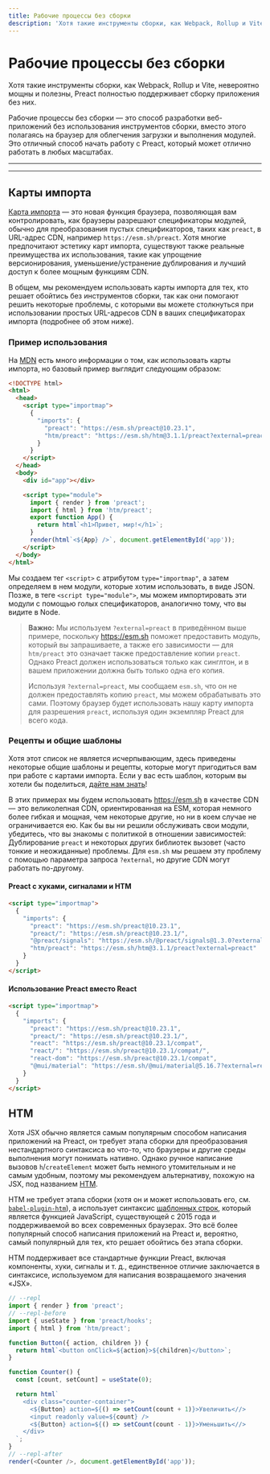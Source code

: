 ```yaml
---
title: Рабочие процессы без сборки
description: 'Хотя такие инструменты сборки, как Webpack, Rollup и Vite, невероятно мощны и полезны, Preact полностью поддерживает создание приложений без них.'
---
```


# Рабочие процессы без сборки

Хотя такие инструменты сборки, как Webpack, Rollup и Vite, невероятно мощны и полезны, Preact полностью поддерживает сборку приложения без них.

Рабочие процессы без сборки — это способ разработки веб-приложений без использования инструментов сборки, вместо этого полагаясь на браузер для облегчения загрузки и выполнения модулей. Это отличный способ начать работу с Preact, который может отлично работать в любых масштабах.

---

<div><toc></toc></div>

---

## Карты импорта

[Карта импорта](https://developer.mozilla.org/en-US/docs/Web/HTML/Element/script/type/importmap) — это новая функция браузера,
позволяющая вам контролировать, как браузеры разрешают спецификаторы модулей, обычно для преобразования пустых спецификаторов, таких как `preact`, в URL-адрес CDN, например `https://esm.sh/preact`. Хотя многие предпочитают эстетику карт импорта, существуют также реальные преимущества их использования, такие как упрощение версионирования, уменьшение/устранение дублирования и
лучший доступ к более мощным функциям CDN.

В общем, мы рекомендуем использовать карты импорта для тех, кто решает обойтись без инструментов сборки, так как они помогают решить некоторые проблемы, с которыми вы можете столкнуться при использовании простых URL-адресов CDN в ваших спецификаторах импорта (подробнее об этом ниже).

### Пример использования

На [MDN](https://developer.mozilla.org/en-US/docs/Web/HTML/Element/script/type/importmap) есть много информации о том, как использовать карты импорта, но базовый пример выглядит следующим образом:

```html
<!DOCTYPE html>
<html>
  <head>
    <script type="importmap">
      {
        "imports": {
          "preact": "https://esm.sh/preact@10.23.1",
          "htm/preact": "https://esm.sh/htm@3.1.1/preact?external=preact"
        }
      }
    </script>
  </head>
  <body>
    <div id="app"></div>

    <script type="module">
      import { render } from 'preact';
      import { html } from 'htm/preact';
      export function App() {
        return html`<h1>Привет, мир!</h1>`;
      }
      render(html`<${App} />`, document.getElementById('app'));
    </script>
  </body>
</html>
```

Мы создаем тег `<script>` с атрибутом `type="importmap"`, а затем определяем в нем модули, которые хотим использовать, в виде JSON. Позже, в теге `<script type="module">`, мы можем импортировать эти модули с помощью голых спецификаторов, аналогично тому, что вы видите в Node.

> **Важно:** Мы используем `?external=preact` в приведённом выше примере, поскольку https://esm.sh поможет предоставить
> модуль, который вы запрашиваете, а также его зависимости — для `htm/preact` это означает также предоставление
> копии `preact`. Однако Preact должен использоваться только как синглтон, и в вашем приложении должна быть только одна его копия.
>
> Используя `?external=preact`, мы сообщаем `esm.sh`, что он не должен предоставлять копию `preact`, мы можем обрабатывать
> это сами. Поэтому браузер будет использовать нашу карту импорта для разрешения `preact`, используя один экземпляр Preact
> для всего кода.

### Рецепты и общие шаблоны

Хотя этот список не является исчерпывающим, здесь приведены некоторые общие шаблоны и рецепты, которые могут пригодиться вам при работе с картами импорта. Если у вас есть шаблон, которым вы хотели бы поделиться, [дайте нам знать](https://github.com/preactjs/preact-www/issues/new)!

В этих примерах мы будем использовать https://esm.sh в качестве CDN — это великолепная CDN, ориентированная на ESM, которая немного более гибкая и мощная, чем некоторые другие, но ни в коем случае не ограничивается ею. Как бы вы ни решили обслуживать свои модули, убедитесь, что вы знакомы с политикой в отношении зависимостей: Дублирование `preact` и некоторых других библиотек вызовет (часто тонкие и неожиданные) проблемы. Для `esm.sh` мы решаем эту проблему с помощью параметра запроса `?external`, но другие CDN могут работать по-другому.

#### Preact с хуками, сигналами и HTM

```html
<script type="importmap">
  {
    "imports": {
      "preact": "https://esm.sh/preact@10.23.1",
      "preact/": "https://esm.sh/preact@10.23.1/",
      "@preact/signals": "https://esm.sh/@preact/signals@1.3.0?external=preact",
      "htm/preact": "https://esm.sh/htm@3.1.1/preact?external=preact"
    }
  }
</script>
```

#### Использование Preact вместо React

```html
<script type="importmap">
  {
    "imports": {
      "preact": "https://esm.sh/preact@10.23.1",
      "preact/": "https://esm.sh/preact@10.23.1/",
      "react": "https://esm.sh/preact@10.23.1/compat",
      "react/": "https://esm.sh/preact@10.23.1/compat/",
      "react-dom": "https://esm.sh/preact@10.23.1/compat",
      "@mui/material": "https://esm.sh/@mui/material@5.16.7?external=react,react-dom"
    }
  }
</script>
```

## HTM

Хотя JSX обычно является самым популярным способом написания приложений на Preact, он требует этапа сборки для преобразования нестандартного синтаксиса во что-то, что браузеры и другие среды выполнения могут понимать нативно. Однако ручное написание вызовов `h`/`createElement` может быть немного утомительным и не самым удобным, поэтому мы рекомендуем альтернативу, похожую на JSX, под названием [HTM](https://github.com/developit/htm).

HTM не требует этапа сборки (хотя он и может использовать его, см. [`babel-plugin-htm`](https://github.com/developit/htm/tree/master/packages/babel-plugin-htm)), а использует синтаксис [шаблонных строк](https://developer.mozilla.org/ru/docs/Web/JavaScript/Reference/Template_literals#Tagged_templates), который является функцией JavaScript, существующей с 2015 года и поддерживаемой во всех современных браузерах. Это всё более популярный способ написания приложений на Preact и, вероятно, самый популярный для тех, кто решает обойтись без этапа сборки.

HTM поддерживает все стандартные функции Preact, включая компоненты, хуки, сигналы и т. д., единственное отличие заключается в синтаксисе, используемом для написания возвращаемого значения «JSX».

```js
// --repl
import { render } from 'preact';
// --repl-before
import { useState } from 'preact/hooks';
import { html } from 'htm/preact';

function Button({ action, children }) {
  return html`<button onClick=${action}>${children}</button>`;
}

function Counter() {
  const [count, setCount] = useState(0);

  return html`
    <div class="counter-container">
      <${Button} action=${() => setCount(count + 1)}>Увеличить<//>
      <input readonly value=${count} />
      <${Button} action=${() => setCount(count - 1)}>Уменьшить<//>
    </div>
  `;
}
// --repl-after
render(<Counter />, document.getElementById('app'));
```
